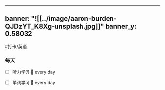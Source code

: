 

---
banner: "![[../image/aaron-burden-QJDzYT_K8Xg-unsplash.jpg]]"
banner_y: 0.58032
---

#打卡/英语 

### 每天
- [ ] 听力学习 🔁 every day 
- [ ] 单词学习 🔁 every day


